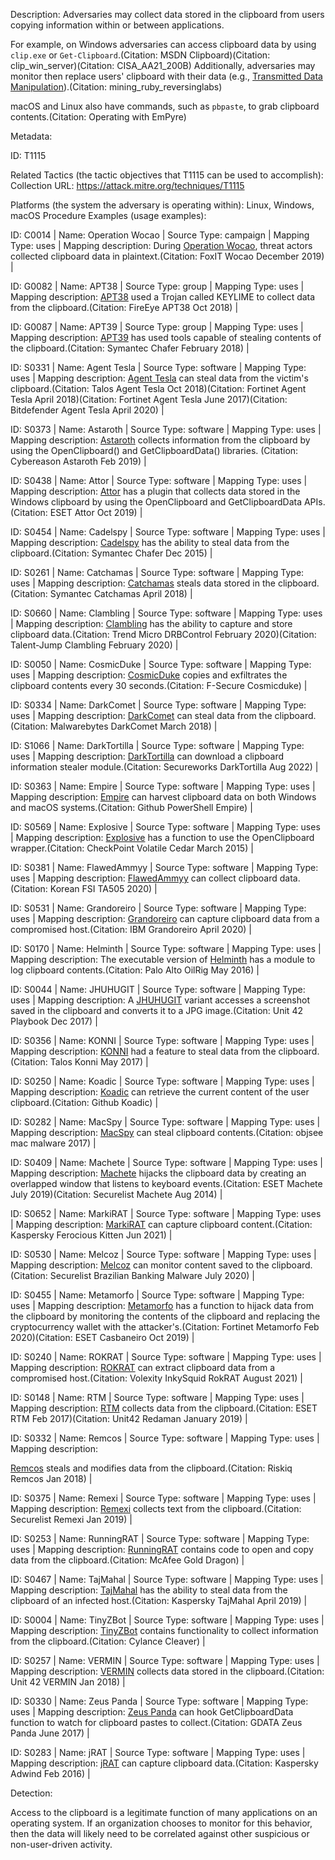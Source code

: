 Description: Adversaries may collect data stored in the clipboard from users copying information within or between applications.

For example, on Windows adversaries can access clipboard data by using <code>clip.exe</code> or <code>Get-Clipboard</code>.(Citation: MSDN Clipboard)(Citation: clip_win_server)(Citation: CISA_AA21_200B) Additionally, adversaries may monitor then replace users' clipboard with their data (e.g., [Transmitted Data Manipulation](https://attack.mitre.org/techniques/T1565/002)).(Citation: mining_ruby_reversinglabs)

macOS and Linux also have commands, such as <code>pbpaste</code>, to grab clipboard contents.(Citation: Operating with EmPyre)

Metadata:

ID: T1115

Related Tactics (the tactic objectives that T1115 can be used to accomplish): Collection URL: https://attack.mitre.org/techniques/T1115

Platforms (the system the adversary is operating within): Linux, Windows, macOS Procedure Examples (usage examples):

ID: C0014 | Name: Operation Wocao | Source Type: campaign | Mapping Type: uses | Mapping description: During [Operation Wocao](https://attack.mitre.org/campaigns/C0014), threat actors collected clipboard data in plaintext.(Citation: FoxIT Wocao December 2019) |

ID: G0082 | Name: APT38 | Source Type: group | Mapping Type: uses | Mapping description: [APT38](https://attack.mitre.org/groups/G0082) used a Trojan called KEYLIME to collect data from the clipboard.(Citation: FireEye APT38 Oct 2018) |

ID: G0087 | Name: APT39 | Source Type: group | Mapping Type: uses | Mapping description: [APT39](https://attack.mitre.org/groups/G0087) has used tools capable of stealing contents of the clipboard.(Citation: Symantec Chafer February 2018) |

ID: S0331 | Name: Agent Tesla | Source Type: software | Mapping Type: uses | Mapping description: [Agent Tesla](https://attack.mitre.org/software/S0331) can steal data from the victim's clipboard.(Citation: Talos Agent Tesla Oct 2018)(Citation: Fortinet Agent Tesla April 2018)(Citation: Fortinet Agent Tesla June 2017)(Citation: Bitdefender Agent Tesla April 2020) |

ID: S0373 | Name: Astaroth | Source Type: software | Mapping Type: uses | Mapping description: [Astaroth](https://attack.mitre.org/software/S0373) collects information from the clipboard by using the OpenClipboard() and GetClipboardData() libraries. (Citation: Cybereason Astaroth Feb 2019) |

ID: S0438 | Name: Attor | Source Type: software | Mapping Type: uses | Mapping description: [Attor](https://attack.mitre.org/software/S0438) has a plugin that collects data stored in the Windows clipboard by using the OpenClipboard and GetClipboardData APIs.(Citation: ESET Attor Oct 2019) |

ID: S0454 | Name: Cadelspy | Source Type: software | Mapping Type: uses | Mapping description: [Cadelspy](https://attack.mitre.org/software/S0454) has the ability to steal data from the clipboard.(Citation: Symantec Chafer Dec 2015) |

ID: S0261 | Name: Catchamas | Source Type: software | Mapping Type: uses | Mapping description: [Catchamas](https://attack.mitre.org/software/S0261) steals data stored in the clipboard.(Citation: Symantec Catchamas April 2018) |

ID: S0660 | Name: Clambling | Source Type: software | Mapping Type: uses | Mapping description: [Clambling](https://attack.mitre.org/software/S0660) has the ability to capture and store clipboard data.(Citation: Trend Micro DRBControl February 2020)(Citation: Talent-Jump Clambling February 2020) |

ID: S0050 | Name: CosmicDuke | Source Type: software | Mapping Type: uses | Mapping description: [CosmicDuke](https://attack.mitre.org/software/S0050) copies and exfiltrates the clipboard contents every 30 seconds.(Citation: F-Secure Cosmicduke) |

ID: S0334 | Name: DarkComet | Source Type: software | Mapping Type: uses | Mapping description: [DarkComet](https://attack.mitre.org/software/S0334) can steal data from the clipboard.(Citation: Malwarebytes DarkComet March 2018) |

ID: S1066 | Name: DarkTortilla | Source Type: software | Mapping Type: uses | Mapping description: [DarkTortilla](https://attack.mitre.org/software/S1066) can download a clipboard information stealer module.(Citation: Secureworks DarkTortilla Aug 2022) |

ID: S0363 | Name: Empire | Source Type: software | Mapping Type: uses | Mapping description: [Empire](https://attack.mitre.org/software/S0363) can harvest clipboard data on both Windows and macOS systems.(Citation: Github PowerShell Empire) |

ID: S0569 | Name: Explosive | Source Type: software | Mapping Type: uses | Mapping description: [Explosive](https://attack.mitre.org/software/S0569) has a function to use the OpenClipboard wrapper.(Citation: CheckPoint Volatile Cedar March 2015) |

ID: S0381 | Name: FlawedAmmyy | Source Type: software | Mapping Type: uses | Mapping description: [FlawedAmmyy](https://attack.mitre.org/software/S0381) can collect clipboard data.(Citation: Korean FSI TA505 2020) |

ID: S0531 | Name: Grandoreiro | Source Type: software | Mapping Type: uses | Mapping description: [Grandoreiro](https://attack.mitre.org/software/S0531) can capture clipboard data from a compromised host.(Citation: IBM Grandoreiro April 2020) |

ID: S0170 | Name: Helminth | Source Type: software | Mapping Type: uses | Mapping description: The executable version of [Helminth](https://attack.mitre.org/software/S0170) has a module to log clipboard contents.(Citation: Palo Alto OilRig May 2016) |

ID: S0044 | Name: JHUHUGIT | Source Type: software | Mapping Type: uses | Mapping description: A [JHUHUGIT](https://attack.mitre.org/software/S0044) variant accesses a screenshot saved in the clipboard and converts it to a JPG image.(Citation: Unit 42 Playbook Dec 2017) |

ID: S0356 | Name: KONNI | Source Type: software | Mapping Type: uses | Mapping description: [KONNI](https://attack.mitre.org/software/S0356) had a feature to steal data from the clipboard.(Citation: Talos Konni May 2017) |

ID: S0250 | Name: Koadic | Source Type: software | Mapping Type: uses | Mapping description: [Koadic](https://attack.mitre.org/software/S0250) can retrieve the current content of the user clipboard.(Citation: Github Koadic) |

ID: S0282 | Name: MacSpy | Source Type: software | Mapping Type: uses | Mapping description: [MacSpy](https://attack.mitre.org/software/S0282) can steal clipboard contents.(Citation: objsee mac malware 2017) |

ID: S0409 | Name: Machete | Source Type: software | Mapping Type: uses | Mapping description: [Machete](https://attack.mitre.org/software/S0409) hijacks the clipboard data by creating an overlapped window that listens to keyboard events.(Citation: ESET Machete July 2019)(Citation: Securelist Machete Aug 2014) |

ID: S0652 | Name: MarkiRAT | Source Type: software | Mapping Type: uses | Mapping description: [MarkiRAT](https://attack.mitre.org/software/S0652) can capture clipboard content.(Citation: Kaspersky Ferocious Kitten Jun 2021) |

ID: S0530 | Name: Melcoz | Source Type: software | Mapping Type: uses | Mapping description: [Melcoz](https://attack.mitre.org/software/S0530) can monitor content saved to the clipboard.(Citation: Securelist Brazilian Banking Malware July 2020) |

ID: S0455 | Name: Metamorfo | Source Type: software | Mapping Type: uses | Mapping description: [Metamorfo](https://attack.mitre.org/software/S0455) has a function to hijack data from the clipboard by monitoring the contents of the clipboard and replacing the cryptocurrency wallet with the attacker's.(Citation: Fortinet Metamorfo Feb 2020)(Citation: ESET Casbaneiro Oct 2019) |

ID: S0240 | Name: ROKRAT | Source Type: software | Mapping Type: uses | Mapping description: [ROKRAT](https://attack.mitre.org/software/S0240) can extract clipboard data from a compromised host.(Citation: Volexity InkySquid RokRAT August 2021) |

ID: S0148 | Name: RTM | Source Type: software | Mapping Type: uses | Mapping description: [RTM](https://attack.mitre.org/software/S0148) collects data from the clipboard.(Citation: ESET RTM Feb 2017)(Citation: Unit42 Redaman January 2019) |

ID: S0332 | Name: Remcos | Source Type: software | Mapping Type: uses | Mapping description:

[Remcos](https://attack.mitre.org/software/S0332) steals and modifies data from the clipboard.(Citation: Riskiq Remcos Jan 2018) |

ID: S0375 | Name: Remexi | Source Type: software | Mapping Type: uses | Mapping description: [Remexi](https://attack.mitre.org/software/S0375) collects text from the clipboard.(Citation: Securelist Remexi Jan 2019) |

ID: S0253 | Name: RunningRAT | Source Type: software | Mapping Type: uses | Mapping description: [RunningRAT](https://attack.mitre.org/software/S0253) contains code to open and copy data from the clipboard.(Citation: McAfee Gold Dragon) |

ID: S0467 | Name: TajMahal | Source Type: software | Mapping Type: uses | Mapping description: [TajMahal](https://attack.mitre.org/software/S0467) has the ability to steal data from the clipboard of an infected host.(Citation: Kaspersky TajMahal April 2019) |

ID: S0004 | Name: TinyZBot | Source Type: software | Mapping Type: uses | Mapping description: [TinyZBot](https://attack.mitre.org/software/S0004) contains functionality to collect information from the clipboard.(Citation: Cylance Cleaver) |

ID: S0257 | Name: VERMIN | Source Type: software | Mapping Type: uses | Mapping description: [VERMIN](https://attack.mitre.org/software/S0257) collects data stored in the clipboard.(Citation: Unit 42 VERMIN Jan 2018) |

ID: S0330 | Name: Zeus Panda | Source Type: software | Mapping Type: uses | Mapping description: [Zeus Panda](https://attack.mitre.org/software/S0330) can hook GetClipboardData function to watch for clipboard pastes to collect.(Citation: GDATA Zeus Panda June 2017) |

ID: S0283 | Name: jRAT | Source Type: software | Mapping Type: uses | Mapping description: [jRAT](https://attack.mitre.org/software/S0283) can capture clipboard data.(Citation: Kaspersky Adwind Feb 2016) |

Detection:

Access to the clipboard is a legitimate function of many applications on an operating system. If an organization chooses to monitor for this behavior, then the data will likely need to be correlated against other suspicious or non-user-driven activity.